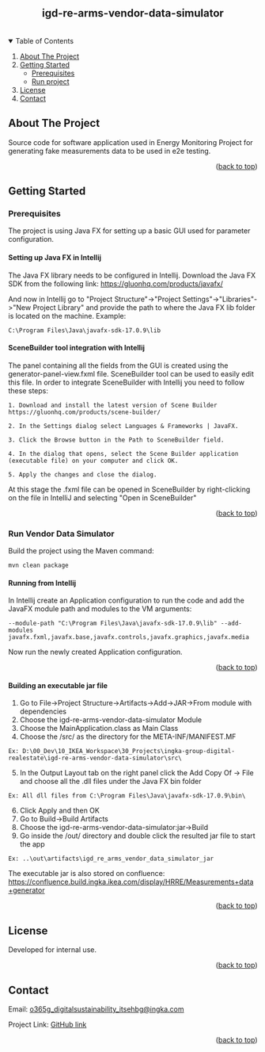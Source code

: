 <a id="readme-top"></a>

<!-- PROJECT LOGO -->
<br>
<h2 align="center"> igd-re-arms-vendor-data-simulator </h2>
<br>

<!-- TABLE OF CONTENTS -->
<details open>
  <summary>Table of Contents</summary>
  <ol>
    <li>
      <a href="##about-the-project">About The Project</a>
    </li>
    <li>
      <a href="#getting-started">Getting Started</a>
      <ul>
        <li><a href="#prerequisites">Prerequisites</a></li>
        <li><a href="#run-vendor-data-simulator">Run project</a></li>
      </ul>
    </li>
    <li><a href="#license">License</a></li>
    <li><a href="#contact">Contact</a></li>
  </ol>
</details>



<!-- ABOUT THE PROJECT -->
## About The Project

Source code for software application used in Energy Monitoring Project for generating fake measurements data to be used in e2e testing.

<p align="right">(<a href="#readme-top">back to top</a>)</p>


<!-- GETTING STARTED -->
## Getting Started

### Prerequisites

The project is using Java FX for setting up a basic GUI used for parameter configuration.

#### Setting up Java FX in Intellij

The Java FX library needs to be configured in Intellij. Download the Java FX SDK from the following link: https://gluonhq.com/products/javafx/

And now in Intellij go to "Project Structure"->"Project Settings"->"Libraries"->"New Project Library"
and provide the path to where the Java FX lib folder is located on the machine. Example:

    C:\Program Files\Java\javafx-sdk-17.0.9\lib

#### SceneBuilder tool integration with Intellij

The panel containing all the fields from the GUI is created using the generator-panel-view.fxml file. SceneBuilder tool can be used to easily edit this file. In order to integrate SceneBuilder with Intellij you need to follow these steps:

    1. Download and install the latest version of Scene Builder https://gluonhq.com/products/scene-builder/

    2. In the Settings dialog select Languages & Frameworks | JavaFX.

    3. Click the Browse button in the Path to SceneBuilder field.

    4. In the dialog that opens, select the Scene Builder application (executable file) on your computer and click OK.

    5. Apply the changes and close the dialog.

At this stage the .fxml file can be opened in SceneBuilder by right-clicking on the file in IntelliJ and selecting "Open in SceneBuilder"

<p align="right">(<a href="#readme-top">back to top</a>)</p>

### Run Vendor Data Simulator

Build the project using the Maven command:

    mvn clean package

#### Running from Intellij

In Intellij create an Application configuration to run the code and add the JavaFX module path and modules to the VM arguments:

    --module-path "C:\Program Files\Java\javafx-sdk-17.0.9\lib" --add-modules javafx.fxml,javafx.base,javafx.controls,javafx.graphics,javafx.media

Now run the newly created Application configuration.

<p align="right">(<a href="#readme-top">back to top</a>)</p>

#### Building an executable jar file

1. Go to File->Project Structure->Artifacts->Add->JAR->From module with dependencies
2. Choose the igd-re-arms-vendor-data-simulator Module
3. Choose the MainApplication.class as Main Class
4. Choose the /src/ as the directory for the META-INF/MANIFEST.MF

`Ex: D:\00_Dev\10_IKEA_Workspace\30_Projects\ingka-group-digital-realestate\igd-re-arms-vendor-data-simulator\src\`

5. In the Output Layout tab on the right panel click the Add Copy Of -> File and choose all the .dll files under the Java FX bin folder

`Ex: All dll files from C:\Program Files\Java\javafx-sdk-17.0.9\bin\`

6. Click Apply and then OK
7. Go to Build->Build Artifacts
8. Choose the igd-re-arms-vendor-data-simulator:jar->Build
9. Go inside the /out/ directory and double click the resulted jar file to start the app

`Ex: ..\out\artifacts\igd_re_arms_vendor_data_simulator_jar`

The executable jar is also stored on confluence: https://confluence.build.ingka.ikea.com/display/HRRE/Measurements+data+generator

<p align="right">(<a href="#readme-top">back to top</a>)</p>

<!-- LICENSE -->
## License

Developed for internal use.

<p align="right">(<a href="#readme-top">back to top</a>)</p>

<!-- CONTACT -->
## Contact

Email: [o365g_digitalsustainability_itsehbg@ingka.com](o365g_digitalsustainability_itsehbg@ingka.com)

Project Link: [GitHub link](https://github.com/ingka-group-digital/igd-re-arms-vendor-data-simulator)

<p align="right">(<a href="#readme-top">back to top</a>)</p>
